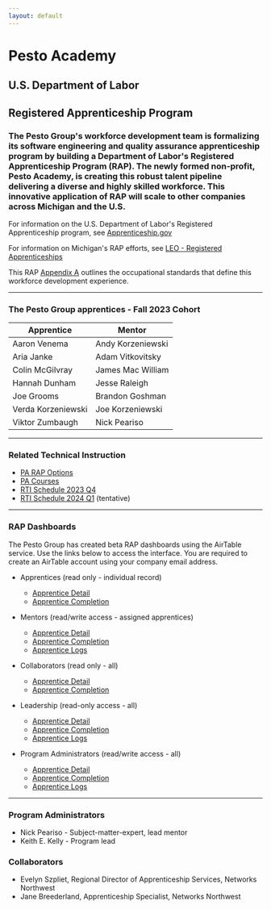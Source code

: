 ```yaml
---
layout: default
---
```

# Pesto Academy

## U.S. Department of Labor

## Registered Apprenticeship Program

### The Pesto Group's workforce development team is formalizing its software engineering and quality assurance apprenticeship program by building a Department of Labor's Registered Apprenticeship Program (RAP). The newly formed non-profit, Pesto Academy, is creating this robust talent pipeline delivering a diverse and highly skilled workforce. This innovative application of RAP will scale to other companies across Michigan and the U.S.

For information on the U.S. Department of Labor's Registered Apprenticeship program, see [Apprenticeship.gov](https://www.apprenticeship.gov/)

For information on Michigan's RAP efforts, see [LEO - Registered Apprenticeships](https://www.michigan.gov/leo/bureaus-agencies/wd/apprenticeships)

This RAP [Appendix A](doc/ThePestoGroup_AppendixA.pdf) outlines the occupational standards that define this workforce development experience.

---

### **The Pesto Group apprentices - Fall 2023 Cohort**

| Apprentice         |   Mentor           |
|--------------------|--------------------|
| Aaron Venema       | Andy Korzeniewski  |
| Aria Janke         | Adam Vitkovitsky   |
| Colin McGilvray    | James Mac William  |
| Hannah Dunham      | Jesse Raleigh      |
| Joe Grooms         | Brandon Goshman    |
| Verda Korzeniewski | Joe Korzeniewski   |
| Viktor Zumbaugh    | Nick Peariso       |

---

### **Related Technical Instruction**

- [PA RAP Options](RTI/index.md)
- [PA Courses](RTI/pa_courses.md)
- [RTI Schedule 2023 Q4](RTI/2023.q4.schedule.md)
- [RTI Schedule 2024 Q1](RTI/2024.q1.schedule.md) (tentative)

---

### **RAP Dashboards**

The Pesto Group has created beta RAP dashboards using the AirTable service. Use the links below to access the interface. You are required to create an AirTable account using your company email address.

- Apprentices (read only - individual record)
  - [Apprentice Detail](https://airtable.com/appYsh95toLfL0ByK/pag1gMfpH69s9nnHn)
  - [Apprentice Completion](https://airtable.com/appYsh95toLfL0ByK/pagOG96Wls16ioGuc)

- Mentors (read/write access - assigned apprentices)
  - [Apprentice Detail](https://airtable.com/appYsh95toLfL0ByK/pagOOwSIlVHd8GfWs)
  - [Apprentice Completion](https://airtable.com/appYsh95toLfL0ByK/pagP9dcqGohwPBoad)
  - [Apprentice Logs](https://airtable.com/appYsh95toLfL0ByK/pagEIkKzpjcLUJdof)

- Collaborators (read only - all)
  - [Apprentice Detail](https://airtable.com/appYsh95toLfL0ByK/pag3B2Y9FKBrXni1V)
  - [Apprentice Completion](https://airtable.com/appYsh95toLfL0ByK/pagIoGu07C4HXCLxf)

- Leadership (read-only access - all)
  - [Apprentice Detail](https://airtable.com/appYsh95toLfL0ByK/pagIg9UoLdbNAG9zF)
  - [Apprentice Completion](https://airtable.com/appYsh95toLfL0ByK/paggK2mNQ2MT4ldHf)
  - [Apprentice Logs](https://airtable.com/appYsh95toLfL0ByK/pagnYrU66UcojXJud)

- Program Administrators (read/write access - all)
  - [Apprentice Detail](https://airtable.com/appYsh95toLfL0ByK/pagPivlD0brQhLWwP)
  - [Apprentice Completion](https://airtable.com/appYsh95toLfL0ByK/pagRFFbdJCPuUkY2n)
  - [Apprentice Logs](https://airtable.com/appYsh95toLfL0ByK/pagZ7PJ1bzIDbAZky)

---

### **Program Administrators**

- Nick Peariso - Subject-matter-expert, lead mentor
- Keith E. Kelly - Program lead

### **Collaborators**

- Evelyn Szpliet, Regional Director of Apprenticeship Services, Networks Northwest
- Jane Breederland, Apprenticeship Specialist, Networks Northwest
